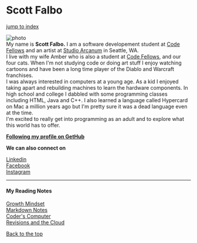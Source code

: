#  Scott Falbo

[jump to index](#links-to-notes-by-subject)


![photo](https://avatars1.githubusercontent.com/u/67803329?s=460&u=92ace7e6cedf0c3582317b5620d2575ca0d49604&v=4)
<br>
My name is **Scott Falbo.**  I am a software developement student at [Code Fellows](https://www.codefellows.org/) and an artist at [Studio Arcanum](http://studioarcanum.com/) in Seattle, WA.  
I live with my wife Amber who is also a student at [Code Fellows](https://www.codefellows.org/), and our four cats.  When I'm not studying code or doing art stuff I enjoy watching cartoons and have been a long time player of the Diablo and Warcraft franchises.  
I was always interested in computers at a young age.  As a kid I enjoyed taking apart and rebuilding machines to learn the hardware components.  In high school and college I dabbled with some programming classes including HTML, Java and C++.  I also learned a language called Hypercard on Mac a million years ago but I'm pretty sure it was a dead language even at the time.  
I'm excited to really get into programming as an adult and to explore what this world has to offer.


**[Following my profile on GetHub](https://github.com/scottfalbo)**

**We can also connect on** 

[Linkedin](https://www.linkedin.com/in/scott-falbo-5523a41b1)<br>
[Facebook](https://www.facebook.com/scottfalboart)<br>
[Instagram](https://www.instagram.com/scottfalboart)
<hr />

#### My Reading Notes
[Growth Mindset](growth-mindset.md)<br />
[Markdown Notes](markdown-notes.md)<br />
[Coder's Computer](coders-computer.md)<br />
[Revisions and the Cloud](revisions-cloud.md)

[Back to the top](#scotts-reading-notes)
